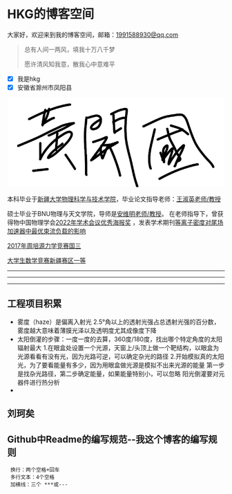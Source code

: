 # HKG的博客空间

<p align="center">
 
大家好，欢迎来到我的博客空间，邮箱：1991588930@qq.com

</p>

> 总有人间一两风，填我十万八千梦
>
> 愿许清风知我意，散我心中意难平

- [x] 我是hkg
- [x] 安徽省滁州市凤阳县

![](./20240704-220111.png "我的签名")

本科毕业于[新疆大学物理科学与技术学院](https://phy.xju.edu.cn/)，毕业论文指导老师：[王淑英老师/教授](https://phy.xju.edu.cn/info/1121/2164.htm)

硕士毕业于BNU物理与天文学院，导师是[安维明老师/教授](https://astro.bnu.edu.cn/zw/gk/szdw/zrjs/js/102182.html)。
在老师指导下，曾获得物中国物理学会[2022年学术会议优秀海报奖](http://meeting.cps-net.org.cn/sustech2022/multiinfo/74)
，发表学术期刊[等离子密度对尾场加速器中最优束流负载的影响](http://www.bnujournal.com/article/doi/10.12202/j.0476-0301.2023166)

[2017年周培源力学竞赛国三](https://publicqn.saikr.com/23ac802d349a4fb6bc7586455d363a341498643688769.xls?attname=%E9%99%84%E4%BB%B62%EF%BC%9A%E4%B8%AA%E4%BA%BA%E8%B5%9B%E4%B8%89%E7%AD%89%E5%A5%96%E5%92%8C%E4%BC%98%E7%A7%80%E5%A5%96.xls)

[大学生数学竞赛新疆赛区一等](https://mp.weixin.qq.com/s/JK12FDrq0Thcwr0rGBTbIA)

 ***
 ---
 




---










## 工程项目积累


- 雾度（haze）是偏离入射光 2.5°角以上的透射光强占总透射光强的百分数，雾度越大意味着薄膜光泽以及透明度尤其成像度下降
- 太阳倒灌的步骤：一度一度的去算，360度/180度，找出哪个特定角度的太阳辐射最大
1.在眼盒处设置一个光源，天窗上/头顶上做一个靶结构，以眼盒为光源看看有没有光，因为光路可逆，可以确定杂光的路径
2.开始模拟真的太阳光，为了要看能量有多少，因为用眼盒做光源是模拟不出来光源的能量
  第一步是找杂光路径，第二步确定能量，如果能量特别小，可以忽略
  阳光倒灌要对元器件进行热分析
-

## 刘珂矣


## Github中Readme的编写规范--我这个博客的编写规则

     换行：两个空格+回车
     多行文本：4个空格
     加横线：三个 ***或---
     



